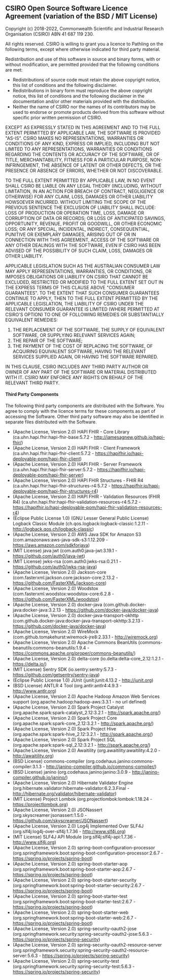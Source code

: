 ## CSIRO Open Source Software Licence Agreement (variation of the BSD / MIT License)

Copyright (c) 2018-2022, Commonwealth Scientific and Industrial Research
Organisation (CSIRO) ABN 41 687 119 230.

All rights reserved. CSIRO is willing to grant you a licence to Pathling on the
following terms, except where otherwise indicated for third party material.

Redistribution and use of this software in source and binary forms, with or
without modification, are permitted provided that the following conditions are
met:

* Redistributions of source code must retain the above copyright notice, this
list of conditions and the following disclaimer.
* Redistributions in binary form must reproduce the above copyright notice, this
list of conditions and the following disclaimer in the documentation and/or
other materials provided with the distribution.
* Neither the name of CSIRO nor the names of its contributors may be used to
endorse or promote products derived from this software without specific prior
written permission of CSIRO.

EXCEPT AS EXPRESSLY STATED IN THIS AGREEMENT AND TO THE FULL EXTENT PERMITTED BY
APPLICABLE LAW, THE SOFTWARE IS PROVIDED "AS-IS". CSIRO MAKES NO
REPRESENTATIONS, WARRANTIES OR CONDITIONS OF ANY KIND, EXPRESS OR IMPLIED,
INCLUDING BUT NOT LIMITED TO ANY REPRESENTATIONS, WARRANTIES OR CONDITIONS
REGARDING THE CONTENTS OR ACCURACY OF THE SOFTWARE, OR OF TITLE,
MERCHANTABILITY, FITNESS FOR A PARTICULAR PURPOSE, NON-INFRINGEMENT, THE ABSENCE
OF LATENT OR OTHER DEFECTS, OR THE PRESENCE OR ABSENCE OF ERRORS, WHETHER OR NOT
DISCOVERABLE.

TO THE FULL EXTENT PERMITTED BY APPLICABLE LAW, IN NO EVENT SHALL CSIRO BE
LIABLE ON ANY LEGAL THEORY (INCLUDING, WITHOUT LIMITATION, IN AN ACTION FOR
BREACH OF CONTRACT, NEGLIGENCE OR OTHERWISE) FOR ANY CLAIM, LOSS, DAMAGES OR
OTHER LIABILITY HOWSOEVER INCURRED.  WITHOUT LIMITING THE SCOPE OF THE PREVIOUS
SENTENCE THE EXCLUSION OF LIABILITY SHALL INCLUDE: LOSS OF PRODUCTION OR
OPERATION TIME, LOSS, DAMAGE OR CORRUPTION OF DATA OR RECORDS; OR LOSS OF
ANTICIPATED SAVINGS, OPPORTUNITY, REVENUE, PROFIT OR GOODWILL, OR OTHER ECONOMIC
LOSS; OR ANY SPECIAL, INCIDENTAL, INDIRECT, CONSEQUENTIAL, PUNITIVE OR EXEMPLARY
DAMAGES, ARISING OUT OF OR IN CONNECTION WITH THIS AGREEMENT, ACCESS OF THE
SOFTWARE OR ANY OTHER DEALINGS WITH THE SOFTWARE, EVEN IF CSIRO HAS BEEN ADVISED
OF THE POSSIBILITY OF SUCH CLAIM, LOSS, DAMAGES OR OTHER LIABILITY.

APPLICABLE LEGISLATION SUCH AS THE AUSTRALIAN CONSUMER LAW MAY APPLY
REPRESENTATIONS, WARRANTIES, OR CONDITIONS, OR IMPOSES OBLIGATIONS OR LIABILITY
ON CSIRO THAT CANNOT BE EXCLUDED, RESTRICTED OR MODIFIED TO THE FULL EXTENT SET
OUT IN THE EXPRESS TERMS OF THIS CLAUSE ABOVE "CONSUMER GUARANTEES".  TO THE
EXTENT THAT SUCH CONSUMER GUARANTEES CONTINUE TO APPLY, THEN TO THE FULL EXTENT
PERMITTED BY THE APPLICABLE LEGISLATION, THE LIABILITY OF CSIRO UNDER THE
RELEVANT CONSUMER GUARANTEE IS LIMITED (WHERE PERMITTED AT CSIRO'S OPTION) TO
ONE OF FOLLOWING REMEDIES OR SUBSTANTIALLY EQUIVALENT REMEDIES:

1. THE REPLACEMENT OF THE SOFTWARE, THE SUPPLY OF EQUIVALENT SOFTWARE, OR
   SUPPLYING RELEVANT SERVICES AGAIN;
2. THE REPAIR OF THE SOFTWARE;
3. THE PAYMENT OF THE COST OF REPLACING THE SOFTWARE, OF ACQUIRING EQUIVALENT
   SOFTWARE, HAVING THE RELEVANT SERVICES SUPPLIED AGAIN, OR HAVING THE SOFTWARE
   REPAIRED.

IN THIS CLAUSE, CSIRO INCLUDES ANY THIRD PARTY AUTHOR OR OWNER OF ANY PART OF
THE SOFTWARE OR MATERIAL DISTRIBUTED WITH IT.  CSIRO MAY ENFORCE ANY RIGHTS ON
BEHALF OF THE RELEVANT THIRD PARTY.


#### Third Party Components

The following third party components are distributed with the Software. You
agree to comply with the licence terms for these components as part of
accessing the Software. Other third party software may also be identified in
separate files distributed with the Software.

* (Apache License, Version 2.0) HAPI FHIR - Core Library (ca.uhn.hapi.fhir:hapi-fhir-base:5.7.2 - http://jamesagnew.github.io/hapi-fhir/)
* (Apache License, Version 2.0) HAPI FHIR - Client Framework (ca.uhn.hapi.fhir:hapi-fhir-client:5.7.2 - https://hapifhir.io/hapi-deployable-pom/hapi-fhir-client)
* (Apache License, Version 2.0) HAPI FHIR - Server Framework (ca.uhn.hapi.fhir:hapi-fhir-server:5.7.2 - https://hapifhir.io/hapi-deployable-pom/hapi-fhir-server)
* (Apache License, Version 2.0) HAPI FHIR Structures - FHIR R4 (ca.uhn.hapi.fhir:hapi-fhir-structures-r4:5.7.2 - https://hapifhir.io/hapi-deployable-pom/hapi-fhir-structures-r4)
* (Apache License, Version 2.0) HAPI FHIR - Validation Resources (FHIR R4) (ca.uhn.hapi.fhir:hapi-fhir-validation-resources-r4:5.7.2 - https://hapifhir.io/hapi-deployable-pom/hapi-fhir-validation-resources-r4)
* (Eclipse Public License 1.0) (GNU Lesser General Public License) Logback Classic Module (ch.qos.logback:logback-classic:1.2.11 - http://logback.qos.ch/logback-classic)
* (Apache License, Version 2.0) AWS Java SDK for Amazon S3 (com.amazonaws:aws-java-sdk-s3:1.12.209 - https://aws.amazon.com/sdkforjava)
* (MIT License) java jwt (com.auth0:java-jwt:3.19.1 - https://github.com/auth0/java-jwt)
* (MIT License) jwks-rsa (com.auth0:jwks-rsa:0.21.1 - https://github.com/auth0/jwks-rsa-java)
* (Apache License, Version 2.0) Jackson-core (com.fasterxml.jackson.core:jackson-core:2.13.2 - https://github.com/FasterXML/jackson-core)
* (Apache License, Version 2.0) Woodstox (com.fasterxml.woodstox:woodstox-core:6.2.8 - https://github.com/FasterXML/woodstox)
* (Apache License, Version 2.0) docker-java (com.github.docker-java:docker-java:3.2.13 - https://github.com/docker-java/docker-java)
* (Apache License, Version 2.0) docker-java-transport-okhttp (com.github.docker-java:docker-java-transport-okhttp:3.2.13 - https://github.com/docker-java/docker-java)
* (Apache License, Version 2.0) WireMock (com.github.tomakehurst:wiremock-jre8:2.33.1 - http://wiremock.org)
* (Apache License, Version 2.0) Apache Commons BeanUtils (commons-beanutils:commons-beanutils:1.9.4 - https://commons.apache.org/proper/commons-beanutils/)
* (Apache License, Version 2.0) delta-core (io.delta:delta-core_2.12:1.2.1 - https://delta.io/)
* (MIT License) Sentry SDK (io.sentry:sentry:5.7.3 - https://github.com/getsentry/sentry-java)
* (Eclipse Public License 1.0) JUnit (junit:junit:4.13.2 - http://junit.org)
* (BSD License) ANTLR 4 Tool (org.antlr:antlr4:4.9.3 - http://www.antlr.org)
* (Apache License, Version 2.0) Apache Hadoop Amazon Web Services support (org.apache.hadoop:hadoop-aws:3.3.1 - no url defined)
* (Apache License, Version 2.0) Spark Project Catalyst (org.apache.spark:spark-catalyst_2.12:3.2.1 - http://spark.apache.org/)
* (Apache License, Version 2.0) Spark Project Core (org.apache.spark:spark-core_2.12:3.2.1 - http://spark.apache.org/)
* (Apache License, Version 2.0) Spark Project Hive (org.apache.spark:spark-hive_2.12:3.2.1 - http://spark.apache.org/)
* (Apache License, Version 2.0) Spark Project SQL (org.apache.spark:spark-sql_2.12:3.2.1 - http://spark.apache.org/)
* (Apache License, Version 2.0) Awaitility (org.awaitility:awaitility:4.2.0 - http://awaitility.org)
* (BSD License) commons-compiler (org.codehaus.janino:commons-compiler:3.1.3 - http://janino-compiler.github.io/commons-compiler/)
* (BSD License) janino (org.codehaus.janino:janino:3.0.9 - http://janino-compiler.github.io/janino/)
* (Apache License, Version 2.0) Hibernate Validator Engine (org.hibernate.validator:hibernate-validator:6.2.3.Final - http://hibernate.org/validator/hibernate-validator)
* (MIT License) Project Lombok (org.projectlombok:lombok:1.18.24 - https://projectlombok.org)
* (Apache License, Version 2.0) JSONassert (org.skyscreamer:jsonassert:1.5.0 - https://github.com/skyscreamer/JSONassert)
* (Apache License, Version 2.0) Log4j Implemented Over SLF4J (org.slf4j:log4j-over-slf4j:1.7.36 - http://www.slf4j.org)
* (MIT License) SLF4J API Module (org.slf4j:slf4j-api:1.7.36 - http://www.slf4j.org)
* (Apache License, Version 2.0) spring-boot-configuration-processor (org.springframework.boot:spring-boot-configuration-processor:2.6.7 - https://spring.io/projects/spring-boot)
* (Apache License, Version 2.0) spring-boot-starter-aop (org.springframework.boot:spring-boot-starter-aop:2.6.7 - https://spring.io/projects/spring-boot)
* (Apache License, Version 2.0) spring-boot-starter-security (org.springframework.boot:spring-boot-starter-security:2.6.7 - https://spring.io/projects/spring-boot)
* (Apache License, Version 2.0) spring-boot-starter-test (org.springframework.boot:spring-boot-starter-test:2.6.7 - https://spring.io/projects/spring-boot)
* (Apache License, Version 2.0) spring-boot-starter-web (org.springframework.boot:spring-boot-starter-web:2.6.7 - https://spring.io/projects/spring-boot)
* (Apache License, Version 2.0) spring-security-oauth2-jose (org.springframework.security:spring-security-oauth2-jose:5.6.3 - https://spring.io/projects/spring-security)
* (Apache License, Version 2.0) spring-security-oauth2-resource-server (org.springframework.security:spring-security-oauth2-resource-server:5.6.3 - https://spring.io/projects/spring-security)
* (Apache License, Version 2.0) spring-security-test (org.springframework.security:spring-security-test:5.6.3 - https://spring.io/projects/spring-security)
